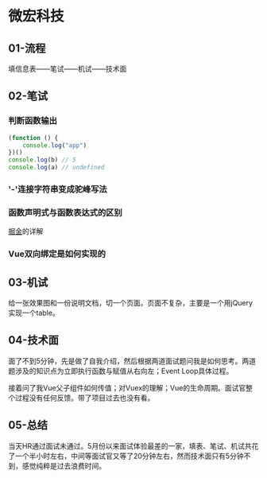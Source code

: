 # 微宏科技

## 01-流程

填信息表——笔试——机试——技术面

## 02-笔试

### 判断函数输出

```js
(function () {
    console.log("app")
})()
console.log(b) // 5
console.log(a) // undefined
```

### '-'连接字符串变成驼峰写法

### 函数声明式与函数表达式的区别

[掘金](https://juejin.cn/post/6844904005496209422)的详解

### Vue双向绑定是如何实现的

## 03-机试

给一张效果图和一份说明文档，切一个页面。页面不复杂，主要是一个用jQuery实现一个table。

## 04-技术面

面了不到5分钟，先是做了自我介绍，然后根据两道面试题问我是如何思考。两道题涉及的知识点为立即执行函数与赋值从右向左；Event Loop具体过程。

接着问了我Vue父子组件如何传值；对Vuex的理解；Vue的生命周期。面试官整个过程没有任何反馈。带了项目过去也没有看。

## 05-总结

当天HR通过面试未通过。5月份以来面试体验最差的一家，填表、笔试、机试共花了一个半小时左右，中间等面试官又等了20分钟左右，然而技术面只有5分钟不到，感觉纯粹是过去浪费时间。

